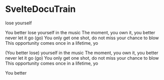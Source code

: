 # SvelteDocuTrain
lose yourself

You better lose yourself in the music
The moment, you own it, you better never let it go (go)
You only get one shot, do not miss your chance to blow
This opportunity comes once in a lifetime, yo

(You better lose) yourself in the music
The moment, you own it, you better never let it go (go)
You only get one shot, do not miss your chance to blow
This opportunity comes once in a lifetime, yo

You better

<img src="https://static.platzi.com/media/user_upload/Element%20directives-82395bb9-b636-4737-815c-3d9620d34916.jpg" alt="">
